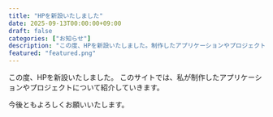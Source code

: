 ```yaml
---
title: "HPを新設いたしました"
date: 2025-09-13T00:00:00+09:00
draft: false
categories: ["お知らせ"]
description: "この度、HPを新設いたしました。制作したアプリケーションやプロジェクトについて紹介していきます。"
featured: "featured.png"
---
```


この度、HPを新設いたしました。
このサイトでは、私が制作したアプリケーションやプロジェクトについて紹介していきます。

今後ともよろしくお願いいたします。
